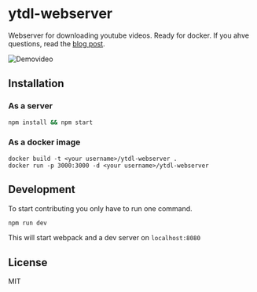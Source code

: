 # ytdl-webserver
Webserver for downloading youtube videos. Ready for docker.
If you ahve questions, read the [blog post](https://blog.rphl.io/selfhosted-youtube-downloader-with-docker/).

![Demovideo](http://imgur.com/iEpA1oQ.gif)


## Installation
### As a server
``` bash
npm install && npm start
```

### As a docker image
```
docker build -t <your username>/ytdl-webserver .
docker run -p 3000:3000 -d <your username>/ytdl-webserver
```


## Development
To start contributing you only have to run one command.
``` bash
npm run dev
```
This will start webpack and a dev server on `localhost:8080`

## License
MIT
